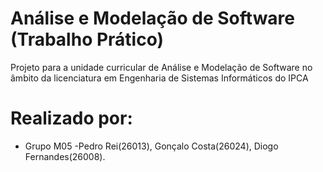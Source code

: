 # Análise e Modelação de Software (Trabalho Prático)
Projeto para a unidade curricular de Análise e Modelação de Software no âmbito da licenciatura em Engenharia de Sistemas Informáticos do IPCA

# Realizado por:
* Grupo M05 -Pedro Rei(26013), Gonçalo Costa(26024), Diogo Fernandes(26008). 
